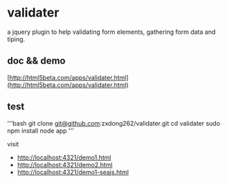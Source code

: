 # validater

a jquery plugin to help validating form elements, gathering form data and tiping.

## doc && demo

[http://html5beta.com/apps/validater.html](http://html5beta.com/apps/validater.html)

## test

'''bash
git clone git@github.com:zxdong262/validater.git
cd validater
sudo npm install
node app
'''

visit 

- [http://localhost:4321/demo1.html](http://localhost:4321/demo1.html)
- [http://localhost:4321/demo2.html](http://localhost:4321/demo2.html)
- [http://localhost:4321/demo1-seajs.html](http://localhost:4321/demo1-seajs.html)